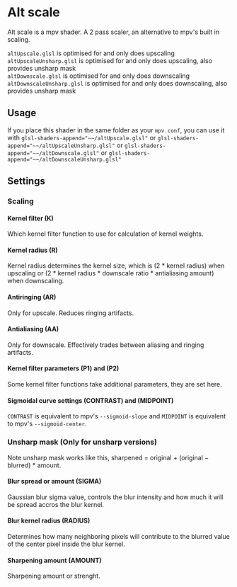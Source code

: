 # Alt scale
Alt scale is a mpv shader. A 2 pass scaler, an alternative to mpv's built in scaling.

`altUpscale.glsl` is optimised for and only does upscaling\
`altUpscaleUnsharp.glsl` is optimised for and only does upscaling, also provides unsharp mask\
`altDownscale.glsl` is optimised for and only does downscaling\
`altDownscaleUnsharp.glsl` is optimised for and only does downscaling, also provides unsharp mask

## Usage
If you place this shader in the same folder as your `mpv.conf`, you can use it with `glsl-shaders-append="~~/altUpscale.glsl"` or `glsl-shaders-append="~~/altUpscaleUnsharp.glsl"` or `glsl-shaders-append="~~/altDownscale.glsl"` or `glsl-shaders-append="~~/altDownscaleUnsharp.glsl"`

## Settings

### Scaling

#### Kernel filter (K)
Which kernel filter function to use for calculation of kernel weights.

#### Kernel radius (R)
Kernel radius determines the kernel size, which is (2 * kernel radius) when upscaling or (2 * kernel radius * downscale ratio * antialiasing amount) when downscaling.

#### Antiringing (AR)
Only for upscale. Reduces ringing artifacts.

#### Antialiasing (AA)
Only for downscale. Effectively trades between aliasing and ringing artifacts.

#### Kernel filter parameters (P1) and (P2)
Some kernel filter functions take additional parameters, they are set here.

#### Sigmoidal curve settings (CONTRAST) and (MIDPOINT)
`CONTRAST` is equivalent to mpv's `--sigmoid-slope` and `MIDPOINT` is equivalent to mpv's `--sigmoid-center`.

### Unsharp mask (Only for unsharp versions)
Note unsharp mask works like this, sharpened = original + (original − blurred) * amount.

#### Blur spread or amount (SIGMA)
Gaussian blur sigma value, controls the blur intensity and how much it will be spread accros the blur kernel.

#### Blur kernel radius (RADIUS)
Determines how many neighboring pixels will contribute to the blurred value of the center pixel inside the blur kernel.

#### Sharpening amount (AMOUNT)
Sharpening amount or strenght.
